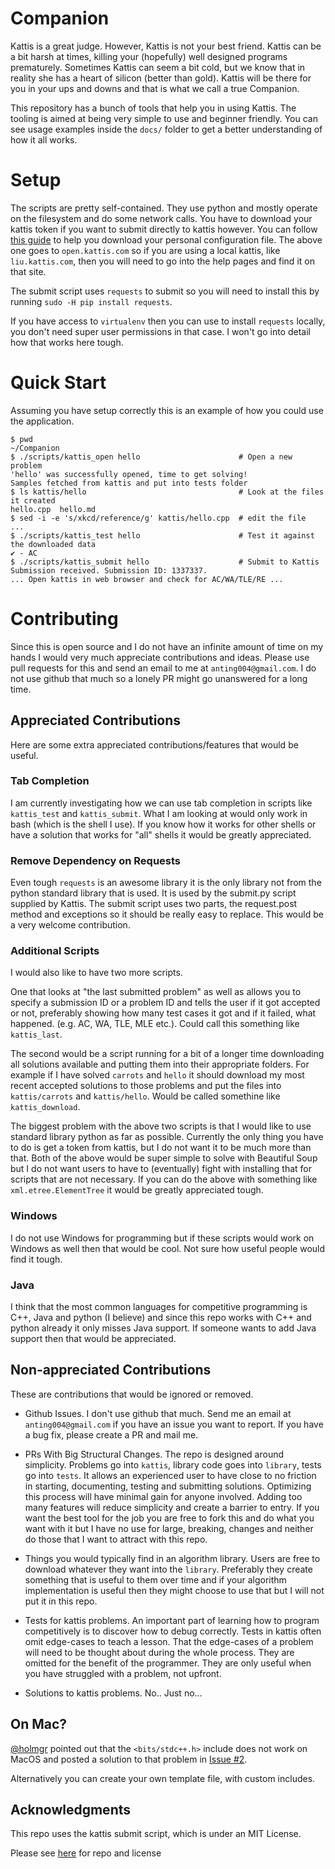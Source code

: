 # Companion

Kattis is a great judge. However, Kattis is not your best
friend. Kattis can be a bit harsh at times, killing your (hopefully)
well designed programs prematurely. Sometimes Kattis can seem a bit
cold, but we know that in reality she has a heart of silicon (better
than gold). Kattis will be there for you in your ups and downs and
that is what we call a true Companion.

This repository has a bunch of tools that help you in using
Kattis. The tooling is aimed at being very simple to use and beginner
friendly. You can see usage examples inside the `docs/` folder to get
a better understanding of how it all works.

# Setup

The scripts are pretty self-contained. They use python and mostly
operate on the filesystem and do some network calls. You have to
download your kattis token if you want to submit directly to kattis
however. You can follow
[this guide](https://open.kattis.com/help/submit) to help you download
your personal configuration file. The above one goes to
`open.kattis.com` so if you are using a local kattis, like
`liu.kattis.com`, then you will need to go into the help pages and
find it on that site.

The submit script uses `requests` to submit so you will need to
install this by running `sudo -H pip install requests`.

If you have access to `virtualenv` then you can use to install
`requests` locally, you don't need super user permissions in that
case. I won't go into detail how that works here tough.

# Quick Start

Assuming you have setup correctly this is an example of how you could
use the application.

```
$ pwd
~/Companion
$ ./scripts/kattis_open hello                      # Open a new problem
'hello' was successfully opened, time to get solving!
Samples fetched from kattis and put into tests folder
$ ls kattis/hello                                  # Look at the files it created
hello.cpp  hello.md
$ sed -i -e 's/xkcd/reference/g' kattis/hello.cpp  # edit the file
...
$ ./scripts/kattis_test hello                      # Test it against the downloaded data
✔ - AC
$ ./scripts/kattis_submit hello                    # Submit to Kattis
Submission received. Submission ID: 1337337.
... Open kattis in web browser and check for AC/WA/TLE/RE ...
```

# Contributing

Since this is open source and I do not have an infinite amount of time
on my hands I would very much appreciate contributions and
ideas. Please use pull requests for this and send an email to me at
`anting004@gmail.com`. I do not use github that much so a lonely PR
might go unanswered for a long time.

## Appreciated Contributions

Here are some extra appreciated contributions/features that would be
useful.

### Tab Completion

I am currently investigating how we can use tab completion in scripts
like `kattis_test` and `kattis_submit`. What I am looking at would
only work in bash (which is the shell I use). If you know how it works
for other shells or have a solution that works for "all" shells it
would be greatly appreciated.

### Remove Dependency on Requests

Even tough `requests` is an awesome library it is the only library not
from the python standard library that is used. It is used by the
submit.py script supplied by Kattis. The submit script uses two parts,
the request.post method and exceptions so it should be really easy to
replace. This would be a very welcome contribution.

### Additional Scripts

I would also like to have two more scripts.

One that looks at "the last submitted problem" as well as allows you
to specify a submission ID or a problem ID and tells the user if it
got accepted or not, preferably showing how many test cases it got and
if it failed, what happened. (e.g. AC, WA, TLE, MLE etc.). Could call
this something like `kattis_last`.

The second would be a script running for a bit of a longer time
downloading all solutions available and putting them into their
appropriate folders. For example if I have solved `carrots` and
`hello` it should download my most recent accepted solutions to those
problems and put the files into `kattis/carrots` and
`kattis/hello`. Would be called somethine like `kattis_download`.

The biggest problem with the above two scripts is that I would like to
use standard library python as far as possible. Currently the only
thing you have to do is get a token from kattis, but I do not want it
to be much more than that. Both of the above would be super simple to
solve with Beautiful Soup but I do not want users to have to
(eventually) fight with installing that for scripts that are not
necessary. If you can do the above with something like
`xml.etree.ElementTree` it would be greatly appreciated tough.

### Windows

I do not use Windows for programming but if these scripts would work
on Windows as well then that would be cool. Not sure how useful people
would find it tough.

### Java

I think that the most common languages for competitive programming is
C++, Java and python (I believe) and since this repo works with C++
and python already it only misses Java support. If someone wants to
add Java support then that would be appreciated.

## Non-appreciated Contributions

These are contributions that would be ignored or removed.

* Github Issues. I don't use github that much. Send me an email at
  `anting004@gmail.com` if you have an issue you want to report. If
  you have a bug fix, please create a PR and mail me.

* PRs With Big Structural Changes. The repo is designed around
  simplicity. Problems go into `kattis`, library code goes into
  `library`, tests go into `tests`. It allows an experienced user to
  have close to no friction in starting, documenting, testing and
  submitting solutions. Optimizing this process will have minimal gain
  for anyone involved. Adding too many features will reduce simplicity
  and create a barrier to entry. If you want the best tool for the job
  you are free to fork this and do what you want with it but I have no
  use for large, breaking, changes and neither do those that I want to
  attract with this repo.

* Things you would typically find in an algorithm library. Users are
  free to download whatever they want into the `library`. Preferably
  they create something that is useful to them over time and if your
  algorithm implementation is useful then they might choose to use
  that but I will not put it in this repo.

* Tests for kattis problems. An important part of learning how to
  program competitively is to discover how to debug correctly. Tests
  in kattis often omit edge-cases to teach a lesson. That the
  edge-cases of a problem will need to be thought about during the
  whole process. They are omitted for the benefit of the
  programmer. They are only useful when you have struggled with a
  problem, not upfront.

* Solutions to kattis problems. No.. Just no...


## On Mac?

[@holmgr](https://github.com/holmgr) pointed out that the
`<bits/stdc++.h>` include does not work on MacOS and posted a solution
to that problem in
[Issue #2](https://github.com/CatEars/Companion/issues/2).

Alternatively you can create your own template file, with custom
includes.


## Acknowledgments

This repo uses the kattis submit script, which is under an MIT License.

Please see
[here](https://github.com/Kattis/kattis-cli/blob/master/LICENSE) for
repo and license
